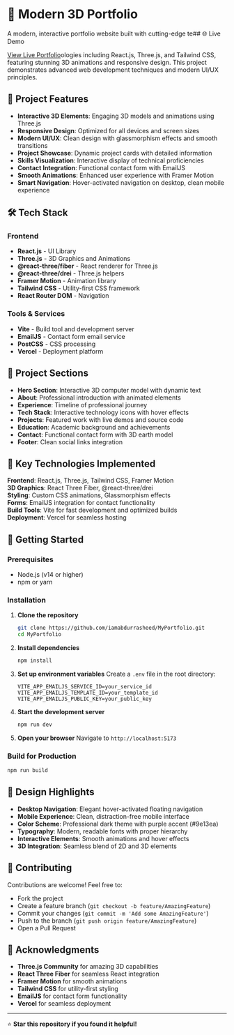 # 🚀 Modern 3D Portfolio

A modern, interactive portfolio website built with cutting-edge te## 🌐 Live Demo

[View Live Portfolio](https://abdurrasheed.vercel.app)ologies including React.js, Three.js, and Tailwind CSS, featuring stunning 3D animations and responsive design. This project demonstrates advanced web development techniques and modern UI/UX principles.


## 🌟 Project Features

- **Interactive 3D Elements**: Engaging 3D models and animations using Three.js
- **Responsive Design**: Optimized for all devices and screen sizes
- **Modern UI/UX**: Clean design with glassmorphism effects and smooth transitions
- **Project Showcase**: Dynamic project cards with detailed information
- **Skills Visualization**: Interactive display of technical proficiencies
- **Contact Integration**: Functional contact form with EmailJS
- **Smooth Animations**: Enhanced user experience with Framer Motion
- **Smart Navigation**: Hover-activated navigation on desktop, clean mobile experience

## 🛠️ Tech Stack

### Frontend
- **React.js** - UI Library
- **Three.js** - 3D Graphics and Animations
- **@react-three/fiber** - React renderer for Three.js
- **@react-three/drei** - Three.js helpers
- **Framer Motion** - Animation library
- **Tailwind CSS** - Utility-first CSS framework
- **React Router DOM** - Navigation

### Tools & Services
- **Vite** - Build tool and development server
- **EmailJS** - Contact form email service
- **PostCSS** - CSS processing
- **Vercel** - Deployment platform

## 💼 Project Sections

- **Hero Section**: Interactive 3D computer model with dynamic text
- **About**: Professional introduction with animated elements
- **Experience**: Timeline of professional journey
- **Tech Stack**: Interactive technology icons with hover effects
- **Projects**: Featured work with live demos and source code
- **Education**: Academic background and achievements
- **Contact**: Functional contact form with 3D earth model
- **Footer**: Clean social links integration

## 🎯 Key Technologies Implemented

**Frontend**: React.js, Three.js, Tailwind CSS, Framer Motion  
**3D Graphics**: React Three Fiber, @react-three/drei  
**Styling**: Custom CSS animations, Glassmorphism effects  
**Forms**: EmailJS integration for contact functionality  
**Build Tools**: Vite for fast development and optimized builds  
**Deployment**: Vercel for seamless hosting

## 🚀 Getting Started

### Prerequisites
- Node.js (v14 or higher)
- npm or yarn

### Installation

1. **Clone the repository**
   ```bash
   git clone https://github.com/iamabdurrasheed/MyPortfolio.git
   cd MyPortfolio
   ```

2. **Install dependencies**
   ```bash
   npm install
   ```

3. **Set up environment variables**
   Create a `.env` file in the root directory:
   ```env
   VITE_APP_EMAILJS_SERVICE_ID=your_service_id
   VITE_APP_EMAILJS_TEMPLATE_ID=your_template_id
   VITE_APP_EMAILJS_PUBLIC_KEY=your_public_key
   ```

4. **Start the development server**
   ```bash
   npm run dev
   ```

5. **Open your browser**
   Navigate to `http://localhost:5173`

### Build for Production

```bash
npm run build
```


## 🎨 Design Highlights

- **Desktop Navigation**: Elegant hover-activated floating navigation
- **Mobile Experience**: Clean, distraction-free mobile interface
- **Color Scheme**: Professional dark theme with purple accent (#9e13ea)
- **Typography**: Modern, readable fonts with proper hierarchy
- **Interactive Elements**: Smooth animations and hover effects
- **3D Integration**: Seamless blend of 2D and 3D elements

## 🤝 Contributing

Contributions are welcome! Feel free to:

- Fork the project
- Create a feature branch (`git checkout -b feature/AmazingFeature`)
- Commit your changes (`git commit -m 'Add some AmazingFeature'`)
- Push to the branch (`git push origin feature/AmazingFeature`)
- Open a Pull Request


## 🙏 Acknowledgments

- **Three.js Community** for amazing 3D capabilities
- **React Three Fiber** for seamless React integration
- **Framer Motion** for smooth animations
- **Tailwind CSS** for utility-first styling
- **EmailJS** for contact form functionality
- **Vercel** for seamless deployment

---

⭐ **Star this repository if you found it helpful!**

